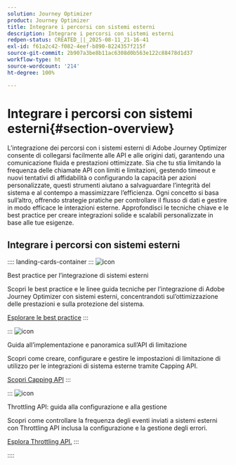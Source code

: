 ```yaml
---
solution: Journey Optimizer
product: Journey Optimizer
title: Integrare i percorsi con sistemi esterni
description: Integrare i percorsi con sistemi esterni
redpen-status: CREATED_||_2025-08-11_21-16-41
exl-id: f61a2c42-f082-4eef-b890-8224357f215f
source-git-commit: 2b907a3be8b11ac6308d0b563e122c88478d1d37
workflow-type: ht
source-wordcount: '214'
ht-degree: 100%

---
```


# Integrare i percorsi con sistemi esterni{#section-overview}

L’integrazione dei percorsi con i sistemi esterni di Adobe Journey Optimizer consente di collegarsi facilmente alle API e alle origini dati, garantendo una comunicazione fluida e prestazioni ottimizzate. Sia che tu stia limitando la frequenza delle chiamate API con limiti e limitazioni, gestendo timeout e nuovi tentativi di affidabilità o configurando la capacità per azioni personalizzate, questi strumenti aiutano a salvaguardare l’integrità del sistema e al contempo a massimizzare l’efficienza. Ogni concetto si basa sull’altro, offrendo strategie pratiche per controllare il flusso di dati e gestire in modo efficace le interazioni esterne. Approfondisci le tecniche chiave e le best practice per creare integrazioni solide e scalabili personalizzate in base alle tue esigenze.

## Integrare i percorsi con sistemi esterni

:::: landing-cards-container
:::
![icon](https://cdn.experienceleague.adobe.com/icons/gear.svg?lang=it)

Best practice per l’integrazione di sistemi esterni

Scopri le best practice e le linee guida tecniche per l’integrazione di Adobe Journey Optimizer con sistemi esterni, concentrandoti sul’ottimizzazione delle prestazioni e sulla protezione del sistema.

[Esplorare le best practice](../using/configuration/external-systems.md)
:::

:::
![icon](https://cdn.experienceleague.adobe.com/icons/code-branch.svg?lang=it)

Guida all’implementazione e panoramica sull’API di limitazione

Scopri come creare, configurare e gestire le impostazioni di limitazione di utilizzo per le integrazioni di sistema esterne tramite Capping API.

[Scopri Capping API](../using/configuration/capping.md)
:::

:::
![icon](https://cdn.experienceleague.adobe.com/icons/code-branch.svg?lang=it)

Throttling API: guida alla configurazione e alla gestione

Scopri come controllare la frequenza degli eventi inviati a sistemi esterni con Throttling API inclusa la configurazione e la gestione degli errori.

[Esplora Throttling API.](../using/configuration/throttling.md)
:::

::::
